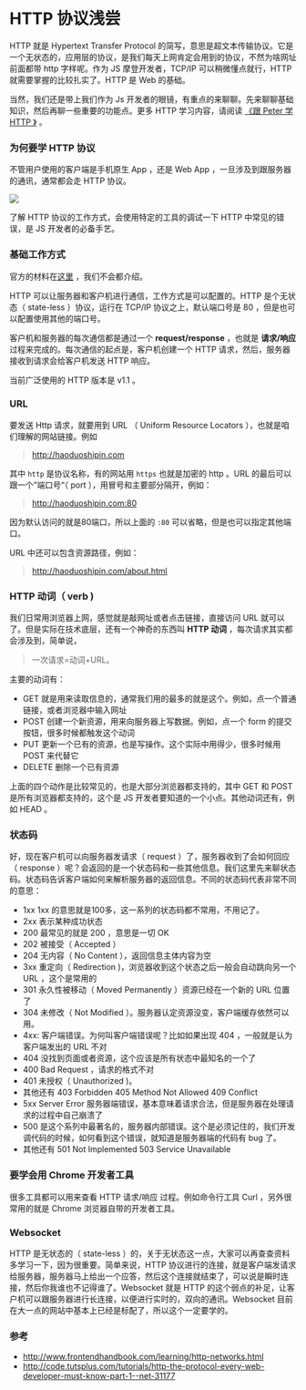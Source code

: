 #  HTTP 协议浅尝

HTTP 就是 Hypertext Transfer Protocol 的简写，意思是超文本传输协议。它是一个无状态的，应用层的协议，是我们每天上网肯定会用到的协议，不然为啥网址前面都带 http 字样呢。作为 JS 摩登开发者，TCP/IP 可以稍微懂点就行，HTTP 就需要掌握的比较扎实了。HTTP 是 Web 的基础。

当然，我们还是带上我们作为 Js 开发者的眼镜，有重点的来聊聊。先来聊聊基础知识，然后再聊一些重要的功能点。更多 HTTP 学习内容，请阅读 [《跟 Peter 学 HTTP 》](http://haoqicat.com/http-with-peter) 。

### 为何要学 HTTP 协议

不管用户使用的客户端是手机原生 App ，还是 Web App ，一旦涉及到跟服务器的通讯，通常都会走 HTTP 协议。

![](http://o86bpj665.bkt.clouddn.com/happypeter-js-kingdom/pic6-1-http.png)

了解 HTTP 协议的工作方式，会使用特定的工具的调试一下 HTTP 中常见的错误，是 JS 开发者的必备手艺。

### 基础工作方式

官方的材料在[这里](https://www.w3.org/Protocols/rfc2616/rfc2616) ，我们不会都介绍。

HTTP 可以让服务器和客户机进行通信，工作方式是可以配置的。HTTP 是个无状态（ state-less ）协议，运行在 TCP/IP 协议之上，默认端口号是 80 ，但是也可以配置使用其他的端口号。

客户机和服务器的每次通信都是通过一个 __request/response__ ，也就是 __请求/响应__ 过程来完成的。每次通信的起点是，客户机创建一个 HTTP 请求，然后，服务器接收到请求会给客户机发送 HTTP 响应。

当前广泛使用的 HTTP 版本是 v1.1 。

### URL

要发送 Http 请求，就要用到 URL （ Uniform Resource Locators ），也就是咱们理解的网站链接。例如

>http://haoduoshipin.com

其中 `http` 是协议名称，有的网站用 `https` 也就是加密的 http 。URL 的最后可以跟一个”端口号“（ port ），用冒号和主要部分隔开，例如：

>http://haoduoshipin.com:80

因为默认访问的就是80端口，所以上面的 `:80` 可以省略，但是也可以指定其他端口。

URL 中还可以包含资源路径，例如：

>http://haoduoshipin.com/about.html

### HTTP 动词（ verb )

我们日常用浏览器上网，感觉就是敲网址或者点击链接，直接访问 URL 就可以了。但是实际在技术底层，还有一个神奇的东西叫 __HTTP 动词__ ，每次请求其实都会涉及到，简单说，

>一次请求=动词+URL。

主要的动词有：

- GET 就是用来读取信息的，通常我们用的最多的就是这个。例如，点一个普通链接，或者浏览器中输入网址 
- POST 创建一个新资源，用来向服务器上写数据。例如，点一个 form 的提交按钮，很多时候都触发这个动词
- PUT 更新一个已有的资源，也是写操作。这个实际中用得少，很多时候用 POST 来代替它
- DELETE 删除一个已有资源

上面的四个动作是比较常见的，也是大部分浏览器都支持的，其中 GET 和 POST 是所有浏览器都支持的，这个是 JS 开发者要知道的一个小点。其他动词还有，例如 HEAD 。

### 状态码

好，现在客户机可以向服务器发请求（ request ）了，服务器收到了会如何回应（ response ）呢？会返回的是一个状态码和一些其他信息。我们这里先来聊状态码。状态码告诉客户端如何来解析服务器的返回信息。不同的状态码代表非常不同的意思：

- 1xx 1xx 的意思就是100多，这一系列的状态码都不常用，不用记了。
- 2xx 表示某种成功状态
- 200 最常见的就是 200 ，意思是一切 OK 
- 202 被接受（ Accepted ）
- 204 无内容（ No Content ），返回信息主体内容为空
- 3xx 重定向（ Redirection )，浏览器收到这个状态之后一般会自动跳向另一个 URL ，这个是常用的
- 301 永久性被移动（ Moved Permanently ）资源已经在一个新的 URL 位置了
- 304 未修改（ Not Modified ）。服务器认定资源没变，客户端缓存依然可以用。
- 4xx: 客户端错误。为何叫客户端错误呢？比如如果出现 404 ，一般就是认为客户端发出的 URL 不对
- 404 没找到页面或者资源，这个应该是所有状态中最知名的一个了 
- 400 Bad Request ，请求的格式不对
- 401 未授权（ Unauthorized )。 
- 其他还有 403 Forbidden 405 Method Not Allowed 409 Conflict
- 5xx Server Error 服务器端错误，基本意味着请求合法，但是服务器在处理请求的过程中自己崩溃了
- 500 是这个系列中最著名的，服务器内部错误。这个是必须记住的，我们开发调代码的时候，如何看到这个错误，就知道是服务器端的代码有 bug 了。
- 其他还有 501 Not Implemented 503 Service Unavailable

### 要学会用 Chrome 开发者工具

很多工具都可以用来查看 HTTP 请求/响应 过程。例如命令行工具 Curl ，另外很常用的就是 Chrome 浏览器自带的开发者工具。

### Websocket

HTTP 是无状态的（ state-less ）的，关于无状态这一点，大家可以再查查资料多学习一下，因为很重要。简单来说，HTTP 协议进行的连接，就是客户端发请求给服务器，服务器马上给出一个应答，然后这个连接就结束了，可以说是瞬时连接，然后你我谁也不记得谁了。Websocket 就是 HTTP 的这个弱点的补足，让客户机可以跟服务器进行长连接，以便进行实时的，双向的通讯。Websocket 目前在大一点的网站中基本上已经是标配了，所以这个一定要学的。

### 参考

- <http://www.frontendhandbook.com/learning/http-networks.html>
- <http://code.tutsplus.com/tutorials/http-the-protocol-every-web-developer-must-know-part-1--net-31177>